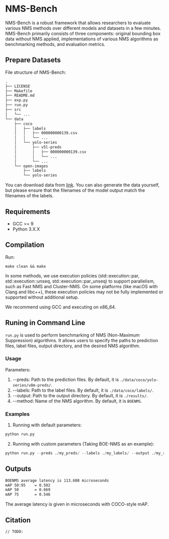 # NMS-Bench

NMS-Bench is a robust framework that allows researchers to evaluate various NMS methods over
different models and datasets in a few minutes. NMS-Bench primarily consists of three components:
original bounding box data without NMS applied, implementations of various NMS algorithms as
benchmarking methods, and evaluation metrics.

## Prepare Datasets

File structure of NMS-Bench:

```txt
.
├── LICENSE
├── Makefile
├── README.md
├── exp.py
├── run.py
├── src
│   └── ...
└── data
    ├── coco
    │   ├── labels
    │   │   ├── 000000000139.csv
    │   │   └── ...
    │   └── yolo-series
    │       ├── v5l-preds
    │       │   ├── 000000000139.csv
    │       │   └── ...
    │       └── ...
    └── open-images
        ├── labels
        └── yolo-series
```

You can download data from [link](http://url). You can also generate the data yourself, but please ensure that the filenames of the model output match the filenames of the labels.

## Requirements

- GCC >= 9
- Python 3.X.X

## Compilation

Run:

```shell
make clean && make
```

In some methods, we use execution policies (std::execution::par, std::execution::unseq, std::execution::par_unseq) to support parallelism, such as Fast NMS and Cluster-NMS. On some platforms (like macOS with Clang and libc++), these execution policies may not be fully implemented or supported without additional setup. 

We recommend using GCC and executing on x86_64.

## Runing in Command Line

``run.py`` is used to perform benchmarking of NMS (Non-Maximum Suppression) algorithms. It allows users to specify the paths to prediction files, label files, output directory, and the desired NMS algorithm.

### Usage

Parameters:
1. --preds: Path to the prediction files. By default, it is ``./data/coco/yolo-series/v8m-preds/``.
2. --labels: Path to the label files. By default, it is ``./data/coco/labels/``.
3. --output: Path to the output directory. By default, it is ``./results/``.
4. --method: Name of the NMS algorithm. By default, it is ``BOENMS``.

### Examples

1. Running with default parameters:
```python
python run.py
```

2. Running with custom parameters (Taking BOE-NMS as an example):
```python
python run.py --preds ./my_preds/ --labels ./my_labels/ --output ./my_results/ --method BOENMS
```

## Outputs
```txt
BOENMS average latency is 113.608 microseconds
mAP 50:95    = 0.502
mAP 50       = 0.669
mAP 75       = 0.546
```
The average latency is given in microseconds with COCO-style mAP. 

## Citation

```
// TODO:
```